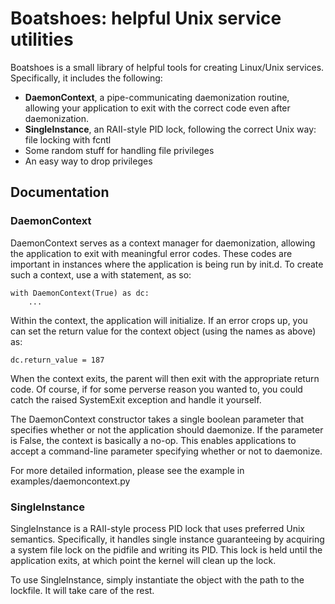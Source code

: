 # Boatshoes: helpful Unix service utilities

Boatshoes is a small library of helpful tools for creating Linux/Unix services.
Specifically, it includes the following:

* **DaemonContext**, a pipe-communicating daemonization routine, allowing your
application to exit with the correct code even after daemonization.
* **SingleInstance**, an RAII-style PID lock, following the correct Unix way: file
locking with fcntl
* Some random stuff for handling file privileges
* An easy way to drop privileges

## Documentation

### DaemonContext

DaemonContext serves as a context manager for daemonization, allowing the 
application to exit with meaningful error codes. These codes are important
in instances where the application is being run by init.d. To create such
a context, use a with statement, as so:

    with DaemonContext(True) as dc:
        ...

Within the context, the application will initialize. If an error crops
up, you can set the return value for the context object (using the names as 
above) as:

    dc.return_value = 187 

When the context exits, the parent will then exit with the appropriate return
code. Of course, if for some perverse reason you wanted to, you could catch
the raised SystemExit exception and handle it yourself.

The DaemonContext constructor takes a single boolean parameter that specifies
whether or not the application should daemonize. If the parameter is
False, the context is basically a no-op. This enables applications to accept
a command-line parameter specifying whether or not to daemonize.

For more detailed information, please see the example in 
examples/daemoncontext.py

### SingleInstance

SingleInstance is a RAII-style process PID lock that uses preferred Unix 
semantics. Specifically, it handles single instance guaranteeing by acquiring
a system file lock on the pidfile and writing its PID. This lock is held until
the application exits, at which point the kernel will clean up the lock.

To use SingleInstance, simply instantiate the object with the path to the 
lockfile. It will take care of the rest.
